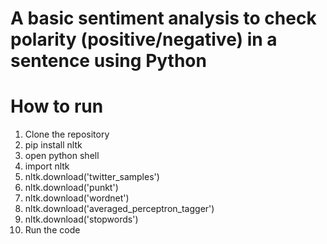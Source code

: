 # A basic sentiment analysis to check polarity (positive/negative) in a sentence using Python

# How to run
1. Clone the repository
2. pip install nltk
3. open python shell
4. import nltk
5. nltk.download('twitter_samples')
6. nltk.download('punkt')
7. nltk.download('wordnet')
8. nltk.download('averaged_perceptron_tagger')
9. nltk.download('stopwords')
10. Run the code
